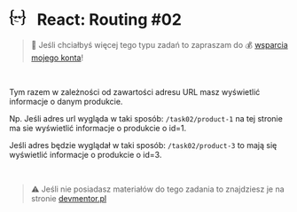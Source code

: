 # [![](../assets/img/logo-readme2.jpg)](https://devmentor.pl) &nbsp; React: Routing #02

> :loudspeaker: Jeśli chciałbyś więcej tego typu zadań to zapraszam do :moneybag: [wsparcia mojego konta](https://github.com/sponsors/devmentor-pl)!

&nbsp;

Tym razem w zależności od zawartości adresu URL masz wyświetlić informacje o danym produkcie.

Np. Jeśli adres url wygląda w taki sposób: `/task02/product-1` na tej stronie ma sie wyświetlić informacje o produkcie o id=1. 

Jeśli adres będzie wyglądał w taki sposób: `/task02/product-3` to mają się wyświetlić informacje o produkcie o id=3.

&nbsp;

> :warning: Jeśli nie posiadasz materiałów do tego zadania to znajdziesz je na stronie [devmentor.pl](https://devmentor.pl)